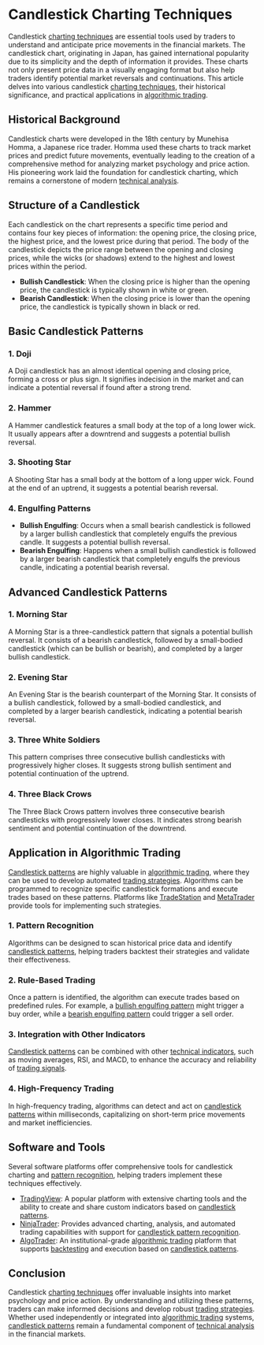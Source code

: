 # Candlestick Charting Techniques

Candlestick [charting techniques](../c/charting_techniques.md) are essential tools used by traders to understand and anticipate price movements in the financial markets. The candlestick chart, originating in Japan, has gained international popularity due to its simplicity and the depth of information it provides. These charts not only present price data in a visually engaging format but also help traders identify potential market reversals and continuations. This article delves into various candlestick [charting techniques](../c/charting_techniques.md), their historical significance, and practical applications in [algorithmic trading](../a/algorithmic_trading.md).

## Historical Background

Candlestick charts were developed in the 18th century by Munehisa Homma, a Japanese rice trader. Homma used these charts to track market prices and predict future movements, eventually leading to the creation of a comprehensive method for analyzing market psychology and price action. His pioneering work laid the foundation for candlestick charting, which remains a cornerstone of modern [technical analysis](../t/technical_analysis.md).

## Structure of a Candlestick

Each candlestick on the chart represents a specific time period and contains four key pieces of information: the opening price, the closing price, the highest price, and the lowest price during that period. The body of the candlestick depicts the price range between the opening and closing prices, while the wicks (or shadows) extend to the highest and lowest prices within the period.

- **Bullish Candlestick**: When the closing price is higher than the opening price, the candlestick is typically shown in white or green.
- **Bearish Candlestick**: When the closing price is lower than the opening price, the candlestick is typically shown in black or red.

## Basic Candlestick Patterns

### 1. Doji
A Doji candlestick has an almost identical opening and closing price, forming a cross or plus sign. It signifies indecision in the market and can indicate a potential reversal if found after a strong trend.

### 2. Hammer
A Hammer candlestick features a small body at the top of a long lower wick. It usually appears after a downtrend and suggests a potential bullish reversal.

### 3. Shooting Star
A Shooting Star has a small body at the bottom of a long upper wick. Found at the end of an uptrend, it suggests a potential bearish reversal.

### 4. Engulfing Patterns
- **Bullish Engulfing**: Occurs when a small bearish candlestick is followed by a larger bullish candlestick that completely engulfs the previous candle. It suggests a potential bullish reversal.
- **Bearish Engulfing**: Happens when a small bullish candlestick is followed by a larger bearish candlestick that completely engulfs the previous candle, indicating a potential bearish reversal.

## Advanced Candlestick Patterns

### 1. Morning Star
A Morning Star is a three-candlestick pattern that signals a potential bullish reversal. It consists of a bearish candlestick, followed by a small-bodied candlestick (which can be bullish or bearish), and completed by a larger bullish candlestick.

### 2. Evening Star
An Evening Star is the bearish counterpart of the Morning Star. It consists of a bullish candlestick, followed by a small-bodied candlestick, and completed by a larger bearish candlestick, indicating a potential bearish reversal.

### 3. Three White Soldiers
This pattern comprises three consecutive bullish candlesticks with progressively higher closes. It suggests strong bullish sentiment and potential continuation of the uptrend.

### 4. Three Black Crows
The Three Black Crows pattern involves three consecutive bearish candlesticks with progressively lower closes. It indicates strong bearish sentiment and potential continuation of the downtrend.

## Application in Algorithmic Trading

[Candlestick patterns](../c/candlestick_patterns.md) are highly valuable in [algorithmic trading](../a/algorithmic_trading.md), where they can be used to develop automated [trading strategies](../t/trading_strategies.md). Algorithms can be programmed to recognize specific candlestick formations and execute trades based on these patterns. Platforms like [TradeStation](https://www.tradestation.com/) and [MetaTrader](https://www.metatrader4.com/en) provide tools for implementing such strategies.

### 1. Pattern Recognition
Algorithms can be designed to scan historical price data and identify [candlestick patterns](../c/candlestick_patterns.md), helping traders backtest their strategies and validate their effectiveness.

### 2. Rule-Based Trading
Once a pattern is identified, the algorithm can execute trades based on predefined rules. For example, a [bullish engulfing pattern](../b/bullish_engulfing_pattern.md) might trigger a buy order, while a [bearish engulfing pattern](../b/bearish_engulfing_pattern.md) could trigger a sell order.

### 3. Integration with Other Indicators
[Candlestick patterns](../c/candlestick_patterns.md) can be combined with other [technical indicators](../t/technical_indicators.md), such as moving averages, RSI, and MACD, to enhance the accuracy and reliability of [trading signals](../t/trading_signals.md).

### 4. High-Frequency Trading
In high-frequency trading, algorithms can detect and act on [candlestick patterns](../c/candlestick_patterns.md) within milliseconds, capitalizing on short-term price movements and market inefficiencies.

## Software and Tools

Several software platforms offer comprehensive tools for candlestick charting and [pattern recognition](../p/pattern_recognition.md), helping traders implement these techniques effectively.

- [TradingView](https://www.tradingview.com/): A popular platform with extensive charting tools and the ability to create and share custom indicators based on [candlestick patterns](../c/candlestick_patterns.md).
- [NinjaTrader](https://ninjatrader.com/): Provides advanced charting, analysis, and automated trading capabilities with support for [candlestick pattern recognition](../c/candlestick_pattern_recognition.md).
- [AlgoTrader](https://www.algotrader.com/): An institutional-grade [algorithmic trading](../a/algorithmic_trading.md) platform that supports [backtesting](../b/backtesting.md) and execution based on [candlestick patterns](../c/candlestick_patterns.md).

## Conclusion

Candlestick [charting techniques](../c/charting_techniques.md) offer invaluable insights into market psychology and price action. By understanding and utilizing these patterns, traders can make informed decisions and develop robust [trading strategies](../t/trading_strategies.md). Whether used independently or integrated into [algorithmic trading](../a/algorithmic_trading.md) systems, [candlestick patterns](../c/candlestick_patterns.md) remain a fundamental component of [technical analysis](../t/technical_analysis.md) in the financial markets.